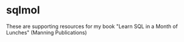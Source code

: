 # sqlmol
These are supporting resources for my book "Learn SQL in a Month of Lunches" (Manning Publications)
